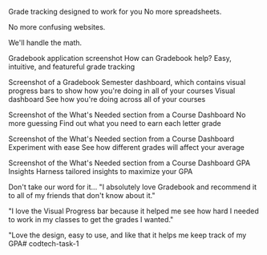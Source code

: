 Grade tracking designed to work for you
No more spreadsheets.

No more confusing websites.

We'll handle the math.

Gradebook application screenshot
How can Gradebook help?
Easy, intuitive, and featureful grade tracking

Screenshot of a Gradebook Semester dashboard, which contains visual progress bars to show how you're doing in all of your courses
Visual dashboard
See how you're doing across all of your courses

Screenshot of the What's Needed section from a Course Dashboard
No more guessing
Find out what you need to earn each letter grade

Screenshot of the What's Needed section from a Course Dashboard
Experiment with ease
See how different grades will affect your average

Screenshot of the What's Needed section from a Course Dashboard
GPA Insights
Harness tailored insights to maximize your GPA

Don't take our word for it...
"I absolutely love Gradebook and recommend it to all of my friends that don't know about it."

"I love the Visual Progress bar because it helped me see how hard I needed to work in my classes to get the grades I wanted."

"Love the design, easy to use, and like that it helps me keep track of my GPA# codtech-task-1
